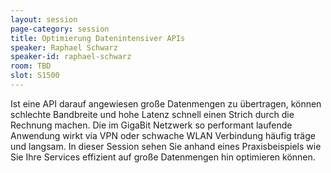 ```yaml
---
layout: session
page-category: session
title: Optimierung Datenintensiver APIs
speaker: Raphael Schwarz
speaker-id: raphael-schwarz
room: TBD
slot: S1500
---
```


Ist eine API darauf angewiesen große Datenmengen zu übertragen, können schlechte Bandbreite und hohe Latenz schnell einen Strich durch die Rechnung machen. Die im GigaBit Netzwerk so performant laufende Anwendung wirkt via VPN oder schwache WLAN Verbindung häufig träge und langsam. In dieser Session sehen Sie anhand eines Praxisbeispiels wie Sie Ihre Services effizient auf große Datenmengen hin optimieren können.